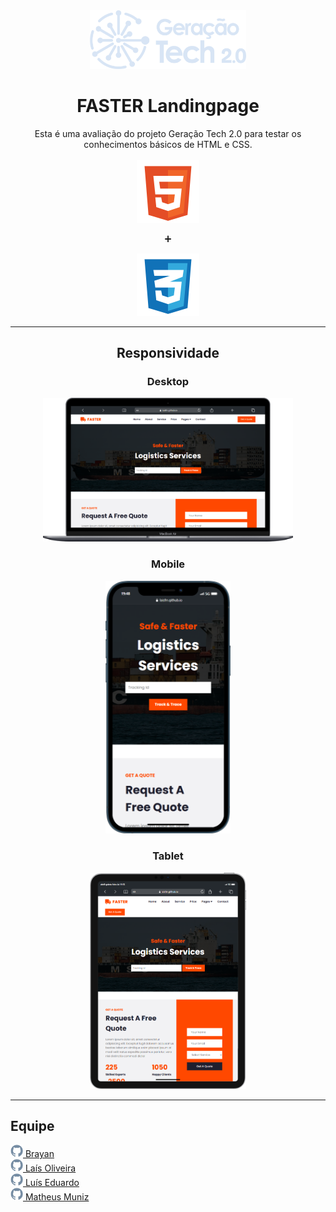<div align="center">
<img width="250" src="img/logo-gt2.png"></img>
<h1>FASTER Landingpage</h1>
Esta é uma avaliação do projeto Geração Tech 2.0 para testar os conhecimentos básicos de HTML e CSS.
</div>
<br/>
<div align="center"> 
<img src="img/html-5.svg"></img><p>➕</p><img src="img/css-3.svg"></img>
<hr>
<h2>Responsividade</h2>

<div align="center">
  <h3>Desktop</h3>
  <img src="img/faster-desktop.png" width="400" />
  <h3>Mobile</h3>
  <img  src="img/faster-mobile.png" width="200" />
  <h3>Tablet</h3>
  <img  src="img/Faster-tablet.png" width="250" />
</div>
<div align="left">
<hr>
<h2>Equipe</h2>
<a href="https://github.com/yezzy677" target="_blank"><img src="img/github-icon.svg" width="20" alt=""> Brayan</a> <br>
<a href="https://github.com/laisfrr" target="_blank"><img src="img/github-icon.svg" width="20" alt=""> Laís Oliveira</a> <br>
<a href="https://github.com/eduard0-tech" target="_blank"><img src="img/github-icon.svg" width="20" alt=""> Luís Eduardo</a> <br>
<a href="https://github.com/matheusmunizads" target="_blank"><img src="img/github-icon.svg" width="20" alt=""> Matheus Muniz</a> <br>
</div>
